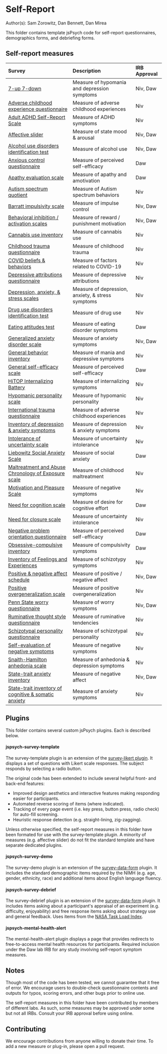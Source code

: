 # Self-Report

Author(s): Sam Zorowitz, Dan Bennett, Dan Mirea

This folder contains template jsPsych code for self-report questionnaires, demographics forms, and debriefing forms.

## Self-report measures

| Survey | Description | IRB Approval |
|:-------|:------------|:-------------|
| [7-up 7-down](https://github.com/nivlab/jspsych-demos/blob/main/tasks/self-report/surveys/7u7d.js) | Measure of hypomania and depression symptoms | Niv, Daw |
| [Adverse childhood experience questionnaire](https://github.com/nivlab/jspsych-demos/blob/main/tasks/self-report/surveys/ace.js) | Measure of adverse childhood experiences | Niv |
| [Adult ADHD Self-Report Scale](https://github.com/nivlab/jspsych-demos/blob/main/tasks/self-report/surveys/asrs.js) | Measure of ADHD symptoms | Niv |
| [Affective slider](https://github.com/nivlab/jspsych-demos/blob/main/tasks/self-report/special/affective-slider.js) | Measure of state mood & arousal | Niv, Daw |
| [Alcohol use disorders identification test](https://github.com/nivlab/jspsych-demos/blob/main/tasks/self-report/special/jspsych-survey-audit.js) | Measure of alcohol use | Niv, Daw |
| [Anxious control questionnaire](https://github.com/nivlab/jspsych-demos/blob/main/tasks/self-report/surveys/acqr.js) | Measure of perceived self-efficacy | Daw |
| [Apathy evaluation scale](https://github.com/nivlab/jspsych-demos/blob/main/tasks/self-report/surveys/aes.js) | Measure of apathy and amotivation | Daw |
| [Autism spectrum quotient](https://github.com/nivlab/jspsych-demos/blob/main/tasks/self-report/surveys/aq10.js) | Measure of Autism spectrum behaviors | Niv |
| [Barratt impulsivity scale](https://github.com/nivlab/jspsych-demos/blob/main/tasks/self-report/surveys/bis11.js) | Measure of impulse control | Niv, Daw |
| [Behavioral inhibition / activation scales](https://github.com/nivlab/jspsych-demos/blob/main/tasks/self-report/surveys/bisbas.js) | Measure of reward / punishment motivation | Niv, Daw |
| [Cannabis use inventory](https://github.com/nivlab/jspsych-demos/blob/main/tasks/self-report/special/jspsych-survey-dfaq.js) | Measure of cannabis use | Niv |
| [Childhood trauma questionnaire](https://github.com/nivlab/jspsych-demos/blob/main/tasks/self-report/surveys/ctq.js) | Measure of childhood trauma | Niv |
| [COVID beliefs & behaviors](https://github.com/nivlab/jspsych-demos/blob/main/tasks/self-report/special/jspsych-survey-covid.js) | Measure of factors related to COVID-19 | Niv |
| [Depressive attributions questionnaire](https://github.com/nivlab/jspsych-demos/blob/main/tasks/self-report/surveys/daq.js) | Measure of depressive attributions | Niv |
| [Depression, anxiety, & stress scales](https://github.com/nivlab/jspsych-demos/blob/main/tasks/self-report/surveys/dass.js) | Measure of depression, anxiety, & stress symptoms | Niv |
| [Drug use disorders identification test](https://github.com/nivlab/jspsych-demos/blob/main/tasks/self-report/special/jspsych-survey-dudit.js) | Measure of drug use | Niv |
| [Eating attitudes test](https://github.com/nivlab/jspsych-demos/blob/main/tasks/self-report/surveys/eat26.js) | Measure of eating disorder symptoms | Daw |
| [Generalized anxiety disorder scale](https://github.com/nivlab/jspsych-demos/blob/main/tasks/self-report/surveys/gad7.js) | Measure of anxiety symptoms | Niv, Daw |
| [General behavior inventory](https://github.com/nivlab/jspsych-demos/blob/main/tasks/self-report/surveys/gbi.js) | Measure of mania and depressive symptoms | Niv |
| [General self-efficacy scale](https://github.com/nivlab/jspsych-demos/blob/main/tasks/self-report/surveys/gse.js) | Measure of perceived self-efficacy | Daw |
| [HiTOP Internalizing Battery](https://github.com/nivlab/jspsych-demos/blob/main/tasks/self-report/surveys/hitop.js) | Measure of internalizing symptoms | Niv |
| [Hypomanic personality scale](https://github.com/nivlab/jspsych-demos/blob/main/tasks/self-report/surveys/hps.js) | Measure of hypomanic personality | Niv |
| [International trauma questionnaire](https://github.com/nivlab/jspsych-demos/blob/main/tasks/self-report/surveys/itq.js) | Measure of adverse childhood experiences | Niv |
| [Inventory of depression & anxiety symptoms](https://github.com/nivlab/jspsych-demos/blob/main/tasks/self-report/surveys/idas.js) | Measure of depression & anxiety symptoms | Niv |
| [Intolerance of uncertainty scale](https://github.com/nivlab/jspsych-demos/blob/main/tasks/self-report/surveys/ius12.js) | Measure of uncertainty intolerance | Niv |
| [Liebowitz Social Anxiety Scale](https://github.com/nivlab/jspsych-demos/blob/main/tasks/self-report/surveys/lsas.js) | Measure of social anxiety | Daw |
| [Maltreatment and Abuse Chronology of Exposure scale](https://github.com/nivlab/jspsych-demos/blob/main/tasks/self-report/special/mace) | Measure of childhood maltreatment | Niv |
| [Motivation and Pleasure Scale](https://github.com/nivlab/jspsych-demos/blob/main/tasks/self-report/special/map) | Measure of negative symptoms | Niv |
| [Need for cognition scale](https://github.com/nivlab/jspsych-demos/blob/main/tasks/self-report/surveys/nfc6.js) | Measure of desire for cognitive effort  | Daw |
| [Need for closure scale](https://github.com/nivlab/jspsych-demos/blob/main/tasks/self-report/surveys/nfcs.js) | Measure of uncertainty intolerance | Niv |
| [Negative problem orientation questionnaire](https://github.com/nivlab/jspsych-demos/blob/main/tasks/self-report/surveys/npoq.js) | Measure of perceived self-efficacy | Daw |
| [Obsessive-compulsive inventory](https://github.com/nivlab/jspsych-demos/blob/main/tasks/self-report/surveys/oci.js) | Measure of compulsivity symptoms | Daw |
| [Inventory of Feelings and Experiences](https://github.com/nivlab/jspsych-demos/blob/main/tasks/self-report/surveys/olife.js) | Measure of schizotypy symptoms | Niv |
| [Positive & negative affect schedule](https://github.com/nivlab/jspsych-demos/blob/main/tasks/self-report/surveys/panas.js) | Measure of positive / negative affect | Niv, Daw |
| [Positive overgeneralization scale](https://github.com/nivlab/jspsych-demos/blob/main/tasks/self-report/surveys/pog.js) | Measure of positive overgeneralization | Niv |
| [Penn State worry questionnaire](https://github.com/nivlab/jspsych-demos/blob/main/tasks/self-report/surveys/pswq.js) | Measure of worry symptoms | Niv, Daw |
| [Ruminative thought style questionnaire ](https://github.com/nivlab/jspsych-demos/blob/main/tasks/self-report/surveys/rts.js) | Measure of ruminative tendencies | Niv |
| [Schizotypal personality questionnaire](https://github.com/nivlab/jspsych-demos/blob/main/tasks/self-report/surveys/spq.js) | Measure of schizotypal personality | Niv |
| [Self-evaluation of negative symptoms](https://github.com/nivlab/jspsych-demos/blob/main/tasks/self-report/surveys/sns.js) | Measure of negative symptoms | Niv |
| [Snaith-Hamilton anhedonia scale](https://github.com/nivlab/jspsych-demos/blob/main/tasks/self-report/surveys/shaps.js) | Measure of anhedonia & depression symptoms | Niv |
| [State-trait anxiety inventory](https://github.com/nivlab/jspsych-demos/blob/main/tasks/self-report/surveys/stai.js) | Measure of negative affect | Niv, Daw |
| [State-trait inventory of cognitive & somatic anxiety](https://github.com/nivlab/jspsych-demos/blob/main/tasks/self-report/surveys/sticsa.js) | Measure of anxiety symptoms | Niv |

## Plugins

This folder contains several custom jsPsych plugins. Each is described below.

#### jspsych-survey-template

The survey-template plugin is an extension of the [survey-likert plugin](https://www.jspsych.org/plugins/jspsych-survey-likert/). It displays a set of questions with Likert scale responses. The subject responds by selecting a radio button.

The original code has been extended to include several helpful front- and back-end features:

- Improved design aesthetics and interactive features making responding easier for participants.
- Automated reverse scoring of items (where indicated).
- Tracking of every page event (i.e. key press, button press, radio check) for auto-fill screening.
- Heuristic response detection (e.g. straight-lining, zig-zagging).

Unless otherwise specified, the self-report measures in this folder have been formated for use with the survey-template plugin. A minority of measures (e.g. affective slider) do not fit the standard template and have separate dedicated plugins.

#### jspsych-survey-demo

The survey-demo plugin is an extension of the [survey-data-form](https://www.jspsych.org/plugins/jspsych-survey-html-form/) plugin. It includes the standard demographic items required by the NIMH (e.g. age, gender, ethnicity, race) and additional items about English language fluency.

#### jspsych-survey-debrief

The survey-debrief plugin is an extension of the [survey-data-form](https://www.jspsych.org/plugins/jspsych-survey-html-form/) plugin. It includes items asking about a participant's appraisal of an experiment (e.g. difficulty, enjoyability) and free response items asking about strategy use and general feedback. Uses items from the [NASA Task Load Index](https://en.wikipedia.org/wiki/NASA-TLX).

#### jspsych-mental-health-alert

The mental-health-alert plugin displays a page that provides redirects to free-to-access mental health resources for participants. Required inclusion under the Daw lab IRB for any study involving self-report symptom measures.

## Notes
Though most of the code has been tested, we cannot guarantee that it free of error. We encourage users to double-check questionnaire contents and outputs for typos, scoring errors, and other bugs prior to online use.

The self-report measures in this folder have been contributed by members of different labs. As such, some measures may be approved under some but not all IRBs. Consult your IRB approval before using online.

## Contributing

We encourage contributions from anyone willing to donate their time. To add a new measure or plug-in, please open a pull request.
